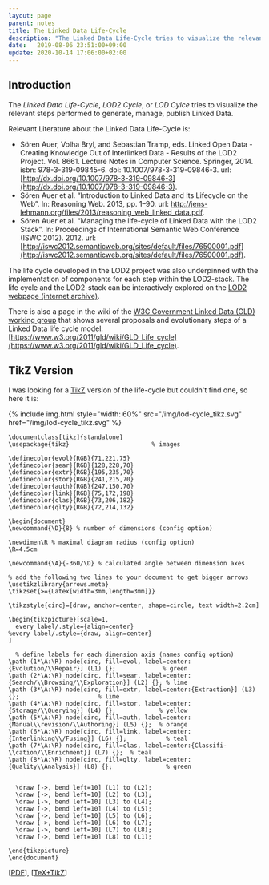 ```yaml
---
layout: page
parent: notes
title: The Linked Data Life-Cycle
description: "The Linked Data Life-Cycle tries to visualize the relevant steps performed to generate, manage, publish Linked Data."
date:   2019-08-06 23:51:00+09:00
update: 2020-10-14 17:06:00+02:00
---
```


## Introduction
The *Linked Data Life-Cycle*, *LOD2 Cycle*, or *LOD Cylce* tries to visualize the relevant steps performed to generate, manage, publish Linked Data.

Relevant Literature about the Linked Data Life-Cycle is:

* Sören Auer, Volha Bryl, and Sebastian Tramp, eds. Linked Open Data - Creating Knowledge Out of Interlinked Data - Results of the LOD2 Project. Vol. 8661. Lecture Notes in Computer Science. Springer, 2014. isbn: 978-3-319-09845-6. doi: 10.1007/978-3-319-09846-3. url: [http://dx.doi.org/10.1007/978-3-319-09846-3](http://dx.doi.org/10.1007/978-3-319-09846-3).
* Sören Auer et al. “Introduction to Linked Data and Its Lifecycle on the Web”. In: Reasoning Web. 2013, pp. 1–90. url: [http://jens- lehmann.org/files/2013/reasoning_web_linked_data.pdf](http://jens-lehmann.org/files/2013/reasoning_web_linked_data.pdf).
* Sören Auer et al. “Managing the life-cycle of Linked Data with the LOD2 Stack”. In: Proceedings of International Semantic Web Conference (ISWC 2012). 2012. url: [http://iswc2012.semanticweb.org/sites/default/files/76500001.pdf](http://iswc2012.semanticweb.org/sites/default/files/76500001.pdf).

The life cycle developed in the LOD2 project was also underpinned with the implementation of components for each step within the LOD2-stack.
The life cycle and the LOD2-stack can be interactively explored on the [LOD2 webpage (internet archive)](https://web.archive.org/web/20141205064903/http://stack.lod2.eu:80/blog/).

There is also a page in the wiki of the [W3C Government Linked Data (GLD) working group](https://www.w3.org/2011/gld/wiki/Main_Page) that shows several proposals and evolutionary steps of a Linked Data life cycle model: [https://www.w3.org/2011/gld/wiki/GLD_Life_cycle](https://www.w3.org/2011/gld/wiki/GLD_Life_cycle).

## TikZ Version
I was looking for a [TikZ](https://www.ctan.org/pkg/pgf) version of the life-cycle but couldn't find one, so here it is:

{% include img.html style="width: 60%" src="/img/lod-cycle_tikz.svg" href="/img/lod-cycle_tikz.svg" %}<br/>

```
\documentclass[tikz]{standalone}
\usepackage{tikz}                       % images

\definecolor{evol}{RGB}{71,221,75}
\definecolor{sear}{RGB}{128,228,70}
\definecolor{extr}{RGB}{195,235,70}
\definecolor{stor}{RGB}{241,215,70}
\definecolor{auth}{RGB}{247,150,70}
\definecolor{link}{RGB}{75,172,198}
\definecolor{clas}{RGB}{73,206,182}
\definecolor{qlty}{RGB}{72,214,132}

\begin{document}
\newcommand{\D}{8} % number of dimensions (config option)

\newdimen\R % maximal diagram radius (config option)
\R=4.5cm

\newcommand{\A}{-360/\D} % calculated angle between dimension axes  

% add the following two lines to your document to get bigger arrows
\usetikzlibrary{arrows.meta}
\tikzset{>={Latex[width=3mm,length=3mm]}}

\tikzstyle{circ}=[draw, anchor=center, shape=circle, text width=2.2cm]

\begin{tikzpicture}[scale=1,
  every label/.style={align=center}
%every label/.style={draw, align=center}
]

  % define labels for each dimension axis (names config option)
\path (1*\A:\R) node[circ, fill=evol, label=center:{Evolution/\\Repair}] (L1) {};             % green
\path (2*\A:\R) node[circ, fill=sear, label=center:{Search/\\Browsing/\\Exploration}] (L2) {}; % lime
\path (3*\A:\R) node[circ, fill=extr, label=center:{Extraction}] (L3) {};                      % lime
\path (4*\A:\R) node[circ, fill=stor, label=center:{Storage/\\Querying}] (L4) {};            % yellow
\path (5*\A:\R) node[circ, fill=auth, label=center:{Manual\\revision/\\Authoring}] (L5) {};  % orange
\path (6*\A:\R) node[circ, fill=link, label=center:{Interlinking\\/Fusing}] (L6) {};           % teal
\path (7*\A:\R) node[circ, fill=clas, label=center:{Classifi-\\cation/\\Enrichment}] (L7) {};  % teal
\path (8*\A:\R) node[circ, fill=qlty, label=center:{Quality\\Analysis}] (L8) {};               % green


  \draw [->, bend left=10] (L1) to (L2);
  \draw [->, bend left=10] (L2) to (L3);
  \draw [->, bend left=10] (L3) to (L4);
  \draw [->, bend left=10] (L4) to (L5);
  \draw [->, bend left=10] (L5) to (L6);
  \draw [->, bend left=10] (L6) to (L7);
  \draw [->, bend left=10] (L7) to (L8);
  \draw [->, bend left=10] (L8) to (L1);

\end{tikzpicture}
\end{document}
```
[[PDF](/img/lod-cycle_tikz.pdf)], [[TeX+TikZ](/img/lod-cycle_tikz.tex)]

